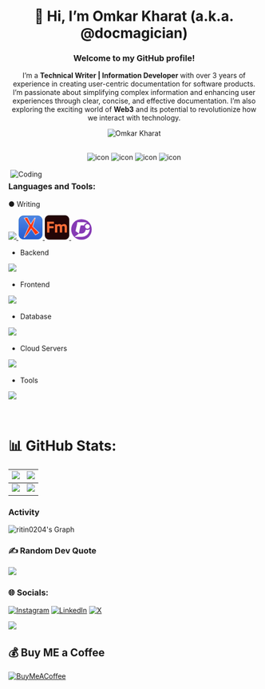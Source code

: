 <h1 align="center">👋 Hi, I’m Omkar Kharat (a.k.a. @docmagician)</h1>
<h3 align="center">Welcome to my GitHub profile!</h3>
<p align="center">I’m a <b>Technical Writer | Information Developer</b> with over 3 years of experience in creating user-centric documentation for software products. I’m passionate about simplifying complex information and enhancing user experiences through clear, concise, and effective documentation. I’m also exploring the exciting world of <b>Web3</b> and its potential to revolutionize how we interact with technology.</p>
<p align="center"> 
 <img src="https://komarev.com/ghpvc/?username=docmagician&label=Profile%20views&color=0e75b6&style=flat" alt="Omkar Kharat" /> 
</p>

<br>

<div align="center">
  <img src="https://techstack-generator.vercel.app/aws-icon.svg" alt="icon" width="50" height="50" />
  <img src="https://techstack-generator.vercel.app/github-icon.svg" alt="icon" width="50" height="50" />
  <img src="https://techstack-generator.vercel.app/restapi-icon.svg" alt="icon" width="50" height="50" />
  <img src="https://techstack-generator.vercel.app/docker-icon.svg" alt="icon" width="50" height="50" />
</div>

<br>
<img align="right" alt="Coding" width="500" src="https://user-images.githubusercontent.com/74038190/229223263-cf2e4b07-2615-4f87-9c38-e37600f8381a.gif">

<h3 align="left">Languages and Tools:</h3>
&#9679; Writing
<p align="left">
  <a href="https://skillicons.dev">
    <img src="https://skillicons.dev/icons?i=vscode" />
  </a>
 <a href="https://github.com/docmagician/docmagician/blob/42b7909b58a484ace3909c6b363fa3f5ec170d12/assets/OxygenXMLEditor_icon_2019.svg">
    <img src="https://github.com/docmagician/docmagician/blob/42b7909b58a484ace3909c6b363fa3f5ec170d12/assets/OxygenXMLEditor_icon_2019.svg" width="49" height="49"  />
  </a>
 <a href="https://github.com/docmagician/docmagician/blob/42b7909b58a484ace3909c6b363fa3f5ec170d12/assets/Adobe_FrameMaker_icon_2021.svg">
  <img src="https://github.com/docmagician/docmagician/blob/42b7909b58a484ace3909c6b363fa3f5ec170d12/assets/Adobe_FrameMaker_icon_2021.svg" width="49" height="49">
 </a>
 <a href="https://github.com/docmagician/docmagician/blob/666fec3b9c293d2db4dddeb3e77a963dfc327def/assets/Fm.png">
  <img src="https://github.com/docmagician/docmagician/blob/a4bfc13e4f603abf03bd51820eafec32ce622133/assets/d360.png" width="41" height="41" style="border-radius: 20px;">
 </a>
</p>

- Backend
<p align="left">
  <a href="https://skillicons.dev">
    <img src="https://skillicons.dev/icons?i=java,nodejs,py,flask,fastapi,django" />
  </a>
</p>

- Frontend
<p align="left">
  <a href="https://skillicons.dev">
    <img src="https://skillicons.dev/icons?i=js,react,redux,materialui,bootstrap,scss" />
  </a>
</p>

- Database
<p align="left">
  <a href="https://skillicons.dev">
    <img src="https://skillicons.dev/icons?i=mongodb,mysql,postgresql" />
  </a>
</p>

- Cloud Servers
<p align="left">
  <a href="https://skillicons.dev">
    <img src="https://skillicons.dev/icons?i=aws,firebase" />
  </a>
</p>

- Tools
<p align="left">
  <a href="https://skillicons.dev">
    <img src="https://skillicons.dev/icons?i=git,github,docker,vscode,postman,linux" />
  </a>
</p>

<br/>


# 📊 GitHub Stats:
| ![](https://github-readme-stats.vercel.app/api?username=ritin0204&theme=radical&hide_border=false&include_all_commits=false&count_private=false)<br/> | ![](https://github-readme-streak-stats.herokuapp.com/?user=ritin0204&theme=radical&hide_border=false)<br/> |
| --------------------------------------------------------------------------------------------------------------------------------- | ----------------------------------------------------------------------------------------------------------------------------------------------------------------------------------------------------------------- |
| ![](https://github-readme-stats.vercel.app/api/top-langs/?username=ritin0204&theme=radical&hide_border=false&include_all_commits=false&count_private=false&layout=compact)   |  ![](https://github-contributor-stats.vercel.app/api?username=ritin0204&limit=5&theme=radical&combine_all_yearly_contributions=true) |


### Activity

![ritin0204's Graph](https://github-readme-activity-graph.vercel.app/graph?username=ritin0204&custom_title=Ritin's%20GitHub%20Activity%20Graph&bg_color=0D1117&color=12de4c&line=12de4c&point=12de4c&area_color=FFFFFF&title_color=FFFFFF&area=true)

### ✍️ Random Dev Quote
![](https://quotes-github-readme.vercel.app/api?type=horizontal&theme=dark)


### 🌐 Socials:
[![Instagram](https://img.shields.io/badge/Instagram-%23E4405F.svg?logo=Instagram&logoColor=white)](https://instagram.com/ritin_tiwari) [![LinkedIn](https://img.shields.io/badge/LinkedIn-%230077B5.svg?logo=linkedin&logoColor=white)](https://linkedin.com/in/ritin-tiwari) [![X](https://img.shields.io/badge/X-black.svg?logo=X&logoColor=white)](https://x.com/RitinTiwari) 

<!--
### 😂 Random Dev Meme
<img src='https://randommeme-five.vercel.app/' style="height: 400px;"/>

---
-->

[![](https://visitcount.itsvg.in/api?id=ritin0204&icon=0&color=3)](https://visitcount.itsvg.in)

## 💰 Buy ME a Coffee
[![BuyMeACoffee](https://img.shields.io/badge/Buy%20Me%20a%20Coffee-ffdd00?style=for-the-badge&logo=buy-me-a-coffee&logoColor=black)](https://buymeacoffee.com/ritintiwari) 

  
<!-- Proudly created with GPRM ( https://gprm.itsvg.in ) -->
